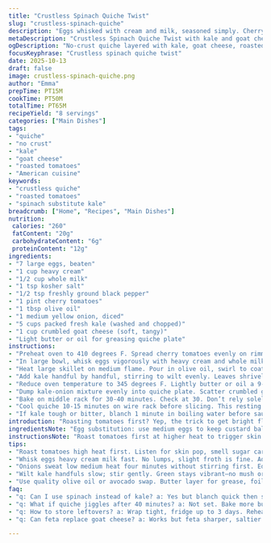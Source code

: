 ```yaml
---
title: "Crustless Spinach Quiche Twist"
slug: "crustless-spinach-quiche"
description: "Eggs whisked with cream and milk, seasoned simply. Cherry tomatoes oven-roasted till skin puckers, cool off. Onion soft and translucent in olive oil, mingled with just-wilted spinach. All layered under cheese, topped with roasted tomatoes in a greased pan. Baked till center just sets, no jiggle. Hands-on cues over clock reliance. Spinach substituted with kale for earthiness. Feta swapped for goat cheese, tangy and crumbly. Time tweaks throughout, smelling caramelized onions and faintly charred tomatoes. A humble, flexible no-crust quiche variation with straightforward method and practical tips."
metaDescription: "Crustless Spinach Quiche Twist with kale and goat cheese; roasted tomatoes add savory punch. Hands-on cues over timers shape texture and flavor in 65 mins."
ogDescription: "No-crust quiche layered with kale, goat cheese, roasted tomatoes. Watch for translucent onions and firm custard—timing flexes, not clocks."
focusKeyphrase: "Crustless spinach quiche twist"
date: 2025-10-13
draft: false
image: crustless-spinach-quiche.png
author: "Emma"
prepTime: PT15M
cookTime: PT50M
totalTime: PT65M
recipeYield: "8 servings"
categories: ["Main Dishes"]
tags:
- "quiche"
- "no crust"
- "kale"
- "goat cheese"
- "roasted tomatoes"
- "American cuisine"
keywords:
- "crustless quiche"
- "roasted tomatoes"
- "spinach substitute kale"
breadcrumb: ["Home", "Recipes", "Main Dishes"]
nutrition: 
 calories: "260"
 fatContent: "20g"
 carbohydrateContent: "6g"
 proteinContent: "12g"
ingredients:
- "7 large eggs, beaten"
- "1 cup heavy cream"
- "1/2 cup whole milk"
- "1 tsp kosher salt"
- "1/2 tsp freshly ground black pepper"
- "1 pint cherry tomatoes"
- "1 tbsp olive oil"
- "1 medium yellow onion, diced"
- "5 cups packed fresh kale (washed and chopped)"
- "1 cup crumbled goat cheese (soft, tangy)"
- "Light butter or oil for greasing quiche plate"
instructions:
- "Preheat oven to 410 degrees F. Spread cherry tomatoes evenly on rimmed baking sheet. Roast 12-18 minutes until skins blister and tomato aroma intensifies. Cool on wire rack. Skin puckers ready; juices thicken in pan. If tomatoes burst early, it’s fine but no blackening."
- "In large bowl, whisk eggs vigorously with heavy cream and whole milk. Salt and pepper fold in last so seasoning is distributed, not clumping. Set aside, no chilling needed. If mixture looks too thick, add an extra splash of milk; too thin needs more eggs."
- "Heat large skillet on medium flame. Pour in olive oil, swirl to coat bottom. Add diced onion. Cook undisturbed 4 minutes till edges soften, then stir gently. Onions turn translucent with faint golden edges—not brown or mushy. Smell sweet but not burnt."
- "Add kale handful by handful, stirring to wilt evenly. Leaves shrivel but stay vibrant green, no sliminess. Cook just 3-4 minutes. Transfer kale and onions into bowl, cool slightly. Squeeze excess moisture with clean kitchen towel or paper towels; sogginess kills quiche texture."
- "Reduce oven temperature to 345 degrees F. Lightly butter or oil a 9-inch deep-dish pie or quiche plate. The greasing prevents sticking; no foil or parchment—grease suffices for this crustless dish."
- "Dump kale-onion mixture evenly into quiche plate. Scatter crumbled goat cheese over top. Pour egg mixture over slowly, allowing liquid to seep between greens and cheese. Don’t shake pan to settle; bubbles are normal but minimal. Lay roasted cherry tomatoes on top in single layer. They lend striking color and pop of flavor."
- "Bake on middle rack for 30-40 minutes. Check at 30. Don’t rely solely on timer. The center should be firm to gentle poke and not wobble at all. Edges pull slightly from pan, golden but not dry. Under-done means raw eggs; over done gets rubbery texture. Smell rich, tangy goat cheese and roasted veggies invite."
- "Cool quiche 10-15 minutes on wire rack before slicing. This resting step finishes setting the custard and avoids collapse. Slices should hold shape cleanly, with slight jiggle gone."
- "If kale tough or bitter, blanch 1 minute in boiling water before sautéing. Using goat cheese over feta softens tang, but feta can be swapped for similarly strong crumbly cheese. Olive oil may swap with avocado oil for smoke point benefit."
introduction: "Roasting tomatoes first? Yep, the trick to get bright flavor without soggy quiche. I learned that burning them or skipping roasting leaves this flat. Onion softening slow pays off too—no raw bite. I often swap spinach with kale because it adds bite and works better for holding moisture. No crust means focus shifts to texture and flavors inside; overcooked makes it rubbery, under cooked is gross liquidy. Learned the eye-test early; it jiggles till it doesn’t. The cheese is next important layer; goat cheese’s creaminess trumps feta’s sharpness for me, but swap as mood strikes. Start high temp for tomatoes then lower oven for custard baking. Timing adjusted by cues, not clock. And yes, rest it—patience here is investment in texture."
ingredientsNote: "Egg substitution: use medium eggs to keep custard balance consistent. Heavy cream can be half-and-half if lighter preferred; whole milk necessary for body. Tomato: grape tomatoes also fine if cherry unavailable—size only difference. Onion: yellow for mild sweetness; red onion risks raw sharpness. Kale must be fresh and clean—washed thoroughly to avoid grit. Goat cheese lends tang; feta or ricotta pressed dry works if crumbly cheese unavailable. Olive oil should be good quality for sauté; otherwise avocado oil burns less easily. Greasing plate well is key—skip this and cleaning is nightmare plus stuck edges form. Versatile veggies? Swap kale with chard or even frozen spinach squeezed dry, adjusting water content accordingly."
instructionsNote: "Roast tomatoes first at higher heat to trigger skin blistering and concentrate sugars. Watch closely; they pop and release aroma—that’s your cue. While roasting, whisk eggs and dairy briskly so mixture is slightly frothy, no lumps. Slow saute onions—translucency and softness hints at sugars developing, skip browning to avoid bitterness. Wilt kale in batches to prevent water pooling; squeezing moisture avoids watery bake. Grease pan light but thoroughly to prevent sticking along bottom and sides. Layer ingredients carefully; pouring egg mixture slowly reduces large bubbles that cause craters. Baking time fluctuates depending on pan depth and oven accuracy; peek after 30 minutes and gently nudge center to assess set. Quiche pulls away from sides and smells fragrant when done. Rest minimum 10 minutes to let custard firm up. Cut with serrated knife to avoid dragging custard."
tips:
- "Roast tomatoes high heat first. Listen for skin pop, smell sugar caramelizing. Don’t wait for browning black spots. Cool well before layering—moisture control key; soggy crushes texture."
- "Whisk eggs heavy cream milk fast. No lumps, slight froth is fine. Add salt last to avoid clump spots. Thickness varies; thin with splash milk if sluggish. Too runny? More eggs steady custard hold."
- "Onions sweat low medium heat four minutes without stirring first. Edges soften gold but no brown allowed or bitter taste pops. Smell sweet mellow smell is your best gauge here."
- "Wilt kale handfuls slow; stir gently. Green stays vibrant—no mush or slimy. Squeeze excess liquid tight in towel or paper before adding. Water ruins bake. Spinach swap needs same squeeze but less cooking time."
- "Use quality olive oil or avocado swap. Butter layer for grease, foil/parchment unnecessary here. Skipping grease? Bonding nightmare. Pan edges pull and crust sticks. Grease edge to edge lightly but thoroughly."
faq:
- "q: Can I use spinach instead of kale? a: Yes but blanch quick then squeeze dry well. Spinach carries more water. Adjust baking time shorter due to delicate leaves. Texture softer with spinach. Cheese pairing and flavor also shifts but goat cheese stays stable."
- "q: What if quiche jiggles after 40 minutes? a: Not set. Bake more but watch edges and smell. Overdone rubbery means too long. Check edge pull and gentle poke center—firm means done. Oven temps vary, hand test beats clock every time."
- "q: How to store leftovers? a: Wrap tight, fridge up to 3 days. Reheat gentle oven or microwave. Avoid fridge moisture buildup—paper towel on top keeps crustless surface dry. Freeze if needed but texture shifts; defrost slowly to re-tighten custard."
- "q: Can feta replace goat cheese? a: Works but feta sharper, saltier. Crumble needs draining or pressing dry to mimic tangy creamy texture. Goat cheese runs creamier; feta more crumbly. Ricotta dry pressed also option but subtle flavor shift appears."

---
```

